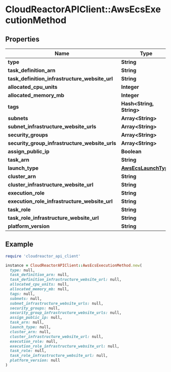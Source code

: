 # CloudReactorAPIClient::AwsEcsExecutionMethod

## Properties

| Name | Type | Description | Notes |
| ---- | ---- | ----------- | ----- |
| **type** | **String** |  | [readonly] |
| **task_definition_arn** | **String** |  | [optional] |
| **task_definition_infrastructure_website_url** | **String** |  | [readonly] |
| **allocated_cpu_units** | **Integer** |  | [optional] |
| **allocated_memory_mb** | **Integer** |  | [optional] |
| **tags** | **Hash&lt;String, String&gt;** |  |  |
| **subnets** | **Array&lt;String&gt;** |  | [optional] |
| **subnet_infrastructure_website_urls** | **Array&lt;String&gt;** |  | [readonly] |
| **security_groups** | **Array&lt;String&gt;** |  | [optional] |
| **security_group_infrastructure_website_urls** | **Array&lt;String&gt;** |  | [readonly] |
| **assign_public_ip** | **Boolean** |  | [optional] |
| **task_arn** | **String** |  | [optional] |
| **launch_type** | [**AwsEcsLaunchType**](AwsEcsLaunchType.md) |  | [optional] |
| **cluster_arn** | **String** |  | [optional] |
| **cluster_infrastructure_website_url** | **String** |  | [readonly] |
| **execution_role** | **String** |  | [optional] |
| **execution_role_infrastructure_website_url** | **String** |  | [readonly] |
| **task_role** | **String** |  | [optional] |
| **task_role_infrastructure_website_url** | **String** |  | [readonly] |
| **platform_version** | **String** |  | [optional] |

## Example

```ruby
require 'cloudreactor_api_client'

instance = CloudReactorAPIClient::AwsEcsExecutionMethod.new(
  type: null,
  task_definition_arn: null,
  task_definition_infrastructure_website_url: null,
  allocated_cpu_units: null,
  allocated_memory_mb: null,
  tags: null,
  subnets: null,
  subnet_infrastructure_website_urls: null,
  security_groups: null,
  security_group_infrastructure_website_urls: null,
  assign_public_ip: null,
  task_arn: null,
  launch_type: null,
  cluster_arn: null,
  cluster_infrastructure_website_url: null,
  execution_role: null,
  execution_role_infrastructure_website_url: null,
  task_role: null,
  task_role_infrastructure_website_url: null,
  platform_version: null
)
```

